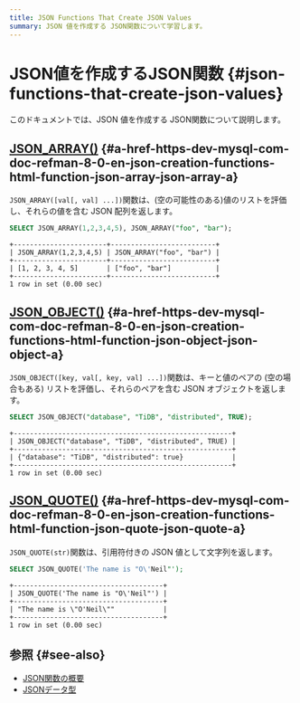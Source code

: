 ```yaml
---
title: JSON Functions That Create JSON Values
summary: JSON 値を作成する JSON関数について学習します。
---
```


# JSON値を作成するJSON関数 {#json-functions-that-create-json-values}

このドキュメントでは、JSON 値を作成する JSON関数について説明します。

## <a href="https://dev.mysql.com/doc/refman/8.0/en/json-creation-functions.html#function_json-array">JSON_ARRAY()</a> {#a-href-https-dev-mysql-com-doc-refman-8-0-en-json-creation-functions-html-function-json-array-json-array-a}

`JSON_ARRAY([val[, val] ...])`関数は、(空の可能性のある)値のリストを評価し、それらの値を含む JSON 配列を返します。

```sql
SELECT JSON_ARRAY(1,2,3,4,5), JSON_ARRAY("foo", "bar");
```

    +-----------------------+--------------------------+
    | JSON_ARRAY(1,2,3,4,5) | JSON_ARRAY("foo", "bar") |
    +-----------------------+--------------------------+
    | [1, 2, 3, 4, 5]       | ["foo", "bar"]           |
    +-----------------------+--------------------------+
    1 row in set (0.00 sec)

## <a href="https://dev.mysql.com/doc/refman/8.0/en/json-creation-functions.html#function_json-object">JSON_OBJECT()</a> {#a-href-https-dev-mysql-com-doc-refman-8-0-en-json-creation-functions-html-function-json-object-json-object-a}

`JSON_OBJECT([key, val[, key, val] ...])`関数は、キーと値のペアの (空の場合もある) リストを評価し、それらのペアを含む JSON オブジェクトを返します。

```sql
SELECT JSON_OBJECT("database", "TiDB", "distributed", TRUE);
```

    +------------------------------------------------------+
    | JSON_OBJECT("database", "TiDB", "distributed", TRUE) |
    +------------------------------------------------------+
    | {"database": "TiDB", "distributed": true}            |
    +------------------------------------------------------+
    1 row in set (0.00 sec)

## <a href="https://dev.mysql.com/doc/refman/8.0/en/json-creation-functions.html#function_json-quote">JSON_QUOTE()</a> {#a-href-https-dev-mysql-com-doc-refman-8-0-en-json-creation-functions-html-function-json-quote-json-quote-a}

`JSON_QUOTE(str)`関数は、引用符付きの JSON 値として文字列を返します。

```sql
SELECT JSON_QUOTE('The name is "O\'Neil"');
```

    +-------------------------------------+
    | JSON_QUOTE('The name is "O\'Neil"') |
    +-------------------------------------+
    | "The name is \"O'Neil\""            |
    +-------------------------------------+
    1 row in set (0.00 sec)

## 参照 {#see-also}

-   [JSON関数の概要](/functions-and-operators/json-functions.md)
-   [JSONデータ型](/data-type-json.md)
